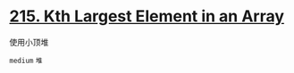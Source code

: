 # [215. Kth Largest Element in an Array](https://leetcode.com/problems/kth-largest-element-in-an-array/)

使用小顶堆

`medium` `堆`